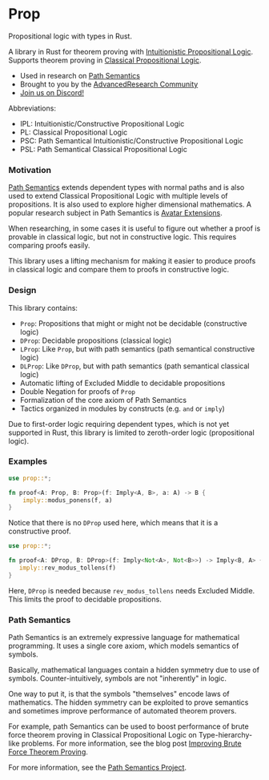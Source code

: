 # Prop
Propositional logic with types in Rust.

A library in Rust for theorem proving with [Intuitionistic Propositional Logic](https://en.wikipedia.org/wiki/Intuitionistic_logic).
Supports theorem proving in [Classical Propositional Logic](https://en.wikipedia.org/wiki/Propositional_calculus).

- Used in research on [Path Semantics](https://github.com/advancedresearch/path_semantics)
- Brought to you by the [AdvancedResearch Community](https://advancedresearch.github.io/)
- [Join us on Discord!](https://discord.gg/JkrhJJRBR2)

Abbreviations:

- IPL: Intuitionistic/Constructive Propositional Logic
- PL: Classical Propositional Logic
- PSC: Path Semantical Intuitionistic/Constructive Propositional Logic
- PSL: Path Semantical Classical Propositional Logic

### Motivation

[Path Semantics](https://github.com/advancedresearch/path_semantics)
extends dependent types with normal paths and is also used to extend
Classical Propositional Logic with multiple levels of propositions.
It is also used to explore higher dimensional mathematics.
A popular research subject in Path Semantics is [Avatar Extensions](https://advancedresearch.github.io/avatar-extensions/summary.html).

When researching, in some cases it is useful to figure out whether a proof is
provable in classical logic, but not in constructive logic.
This requires comparing proofs easily.

This library uses a lifting mechanism for making it easier
to produce proofs in classical logic and compare them to
proofs in constructive logic.

### Design

This library contains:

- `Prop`: Propositions that might or might not be decidable (constructive logic)
- `DProp`: Decidable propositions (classical logic)
- `LProp`: Like `Prop`, but with path semantics (path semantical constructive logic)
- `DLProp`: Like `DProp`, but with path semantics (path semantical classical logic)
- Automatic lifting of Excluded Middle to decidable propositions
- Double Negation for proofs of `Prop`
- Formalization of the core axiom of Path Semantics
- Tactics organized in modules by constructs (e.g. `and` or `imply`)

Due to first-order logic requiring dependent types,
which is not yet supported in Rust,
this library is limited to zeroth-order logic (propositional logic).

### Examples

```rust
use prop::*;

fn proof<A: Prop, B: Prop>(f: Imply<A, B>, a: A) -> B {
    imply::modus_ponens(f, a)
}
```

Notice that there is no `DProp` used here,
which means that it is a constructive proof.

```rust
use prop::*;

fn proof<A: DProp, B: DProp>(f: Imply<Not<A>, Not<B>>) -> Imply<B, A> {
   imply::rev_modus_tollens(f)
}
```

Here, `DProp` is needed because `rev_modus_tollens` needs Excluded Middle.
This limits the proof to decidable propositions.

### Path Semantics

Path Semantics is an extremely expressive language for mathematical programming.
It uses a single core axiom, which models semantics of symbols.

Basically, mathematical languages contain a hidden symmetry due to use of symbols.
Counter-intuitively, symbols are not "inherently" in logic.

One way to put it, is that the symbols "themselves" encode laws of mathematics.
The hidden symmetry can be exploited to prove semantics and sometimes
improve performance of automated theorem provers.

For example, path Semantics can be used to boost performance of brute force theorem proving
in Classical Propositional Logic on Type-hierarchy-like problems.
For more information, see the blog post [Improving Brute Force Theorem Proving](https://advancedresearch.github.io/blog/2020-08-20-improving-brute-force-theorem-proving).

For more information, see the [Path Semantics Project](https://github.com/advancedresearch/path_semantics).
